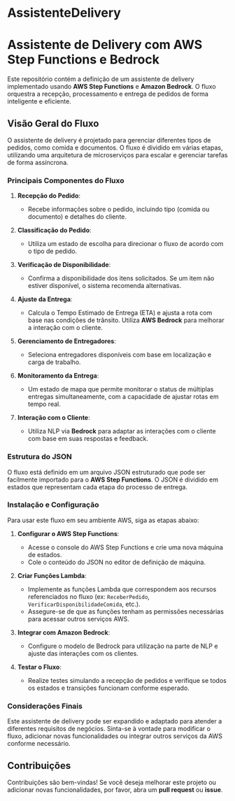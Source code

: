 # AssistenteDelivery
# Assistente de Delivery com AWS Step Functions e Bedrock

Este repositório contém a definição de um assistente de delivery implementado usando **AWS Step Functions** e **Amazon Bedrock**. O fluxo orquestra a recepção, processamento e entrega de pedidos de forma inteligente e eficiente.

## Visão Geral do Fluxo

O assistente de delivery é projetado para gerenciar diferentes tipos de pedidos, como comida e documentos. O fluxo é dividido em várias etapas, utilizando uma arquitetura de microserviços para escalar e gerenciar tarefas de forma assíncrona.

### Principais Componentes do Fluxo

1. **Recepção do Pedido**:
   - Recebe informações sobre o pedido, incluindo tipo (comida ou documento) e detalhes do cliente.

2. **Classificação do Pedido**:
   - Utiliza um estado de escolha para direcionar o fluxo de acordo com o tipo de pedido.

3. **Verificação de Disponibilidade**:
   - Confirma a disponibilidade dos itens solicitados. Se um item não estiver disponível, o sistema recomenda alternativas.

4. **Ajuste da Entrega**:
   - Calcula o Tempo Estimado de Entrega (ETA) e ajusta a rota com base nas condições de trânsito. Utiliza **AWS Bedrock** para melhorar a interação com o cliente.

5. **Gerenciamento de Entregadores**:
   - Seleciona entregadores disponíveis com base em localização e carga de trabalho.

6. **Monitoramento da Entrega**:
   - Um estado de mapa que permite monitorar o status de múltiplas entregas simultaneamente, com a capacidade de ajustar rotas em tempo real.

7. **Interação com o Cliente**:
   - Utiliza NLP via **Bedrock** para adaptar as interações com o cliente com base em suas respostas e feedback.

### Estrutura do JSON

O fluxo está definido em um arquivo JSON estruturado que pode ser facilmente importado para o **AWS Step Functions**. O JSON é dividido em estados que representam cada etapa do processo de entrega.

### Instalação e Configuração

Para usar este fluxo em seu ambiente AWS, siga as etapas abaixo:

1. **Configurar o AWS Step Functions**:
   - Acesse o console do AWS Step Functions e crie uma nova máquina de estados.
   - Cole o conteúdo do JSON no editor de definição de máquina.

2. **Criar Funções Lambda**:
   - Implemente as funções Lambda que correspondem aos recursos referenciados no fluxo (ex: `ReceberPedido`, `VerificarDisponibilidadeComida`, etc.).
   - Assegure-se de que as funções tenham as permissões necessárias para acessar outros serviços AWS.

3. **Integrar com Amazon Bedrock**:
   - Configure o modelo de Bedrock para utilização na parte de NLP e ajuste das interações com os clientes.

4. **Testar o Fluxo**:
   - Realize testes simulando a recepção de pedidos e verifique se todos os estados e transições funcionam conforme esperado.

### Considerações Finais

Este assistente de delivery pode ser expandido e adaptado para atender a diferentes requisitos de negócios. Sinta-se à vontade para modificar o fluxo, adicionar novas funcionalidades ou integrar outros serviços da AWS conforme necessário.

## Contribuições

Contribuições são bem-vindas! Se você deseja melhorar este projeto ou adicionar novas funcionalidades, por favor, abra um **pull request** ou **issue**.




